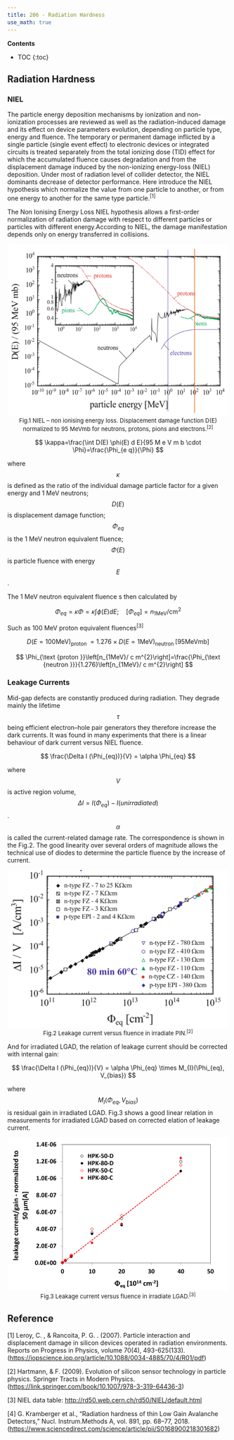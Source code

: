 ```yaml
---
title: 206 - Radiation Hardness
use_math: true  
---
```



**Contents**
* TOC
{:toc}


## Radiation Hardness 

### NIEL

The particle energy deposition mechanisms by ionization and non-ionization processes are reviewed as well as the radiation-induced damage and its effect on device parameters evolution, depending on particle type, energy and fluence. The temporary or permanent damage inflicted by a single particle (single event effect) to electronic devices or integrated circuits is treated separately from the total ionizing dose (TID) effect for which the accumulated fluence causes degradation and from the displacement damage induced by the non-ionizing energy-loss (NIEL) deposition. Under most of radiation level of collider detector, the NIEL dominants decrease of detector performance. Here introduce the NIEL hypothesis which normalize the value from one particle to another, or from one energy to another for the same type particle.<sup>[1]</sup>

The Non Ionising Energy Loss NIEL hypothesis allows a first-order normalization
of radiation damage with respect to different particles or particles with different energy.According to NIEL, the damage manifestation depends only on energy transferred in collisions.

<center>
<img src="/images/NIEL.png" width="500"/>
</center>

<center>
<font size=2 >
Fig.1   NIEL – non ionising energy loss. Displacement damage function D(E) normalized to 95 MeVmb for neutrons, protons, pions and electrons.<sup>[2]</sup>
</font>
</center>






$$
\kappa=\frac{\int D(E) \phi(E) d E}{95 M e V m b \cdot \Phi}=\frac{\Phi_{e q}}{\Phi}
$$

where $$\kappa$$ is defined as the ratio of the individual damage particle factor for a given energy and 1 MeV neutrons; $$D(E)$$ is displacement damage function; $$\Phi_{e q}$$ is the 1 MeV neutron equivalent fluence; $$\Phi(E)$$ is particle fluence with energy $$E$$.

The 1 MeV neutron equivalent fluence s then calculated by

$$
\Phi_{e q}=\kappa \Phi=\kappa \int \phi(E) d E ; \quad\left[\Phi_{e q}\right]=n_{1 \mathrm{MeV}} / \mathrm{cm}^{2}
$$

Such as 100 MeV proton equivalent fluences<sup>[3]</sup>

$$
D(E=100 \mathrm{MeV})_{\text {proton }}=1.276 \times D(E=1 \mathrm{MeV})_{\text {neutron }}[95 \mathrm{MeV} \mathrm{mb}]
$$

$$
\Phi_{\text {proton }}\left[n_{1MeV}/ c m^{2}\right]=\frac{\Phi_{\text {neutron }}}{1.276}\left[n_{1MeV}/ c m^{2}\right]
$$


### Leakage Currents
Mid-gap defects are constantly produced during radiation. They degrade mainly the lifetime $$\tau$$ being efficient electron–hole pair generators they therefore increase the dark currents. It was found in many experiments that there is a linear behaviour of
dark current versus NIEL fluence.

$$
\frac{\Delta I (\Phi_{eq})}{V} = \alpha \Phi_{eq}
$$

where $$V$$ is active region volume, $$\Delta I = I(\Phi_{eq}) - I(unirradiated)$$. $$\alpha$$ is called the current-related damage rate. The correspondence is shown in the Fig.2. The good linearity over several orders of magnitude allows the technical use of diodes to determine the particle fluence by the increase of current.


<center>
<img src="/images/delatI_pin.png" width="500"/>
</center>

<center>
<font size=2 >
Fig.2   Leakage current versus fluence in irradiate PIN.<sup>[2]</sup>
</font>
</center>

And for irradiated LGAD, the relation of leakage current should be corrected with internal gain:

$$
\frac{\Delta I (\Phi_{eq})}{V} = \alpha \Phi_{eq} \times M_{I}(\Phi_{eq}, V_{bias})
$$

where $$M_{I}(\Phi_{eq}, V_{bias})$$ is residual gain in irradiated LGAD. Fig.3 shows a good linear relation in measurements for irradiated LGAD based on corrected elation of leakage current.


<center>
<img src="/images/delatI_lgad.png" width="500"/>
</center>

<center>
<font size=2 >
Fig.3   Leakage current versus fluence in irradiate LGAD.<sup>[3]</sup>
</font>
</center>



## Reference

[1] Leroy, C. , & Rancoita, P. G. . (2007). Particle interaction and displacement damage in silicon devices operated in radiation environments. Reports on Progress in Physics, volume 70(4), 493-625(133).(<https://iopscience.iop.org/article/10.1088/0034-4885/70/4/R01/pdf>)

[2] Hartmann, & F. (2009). Evolution of silicon sensor technology in particle physics. Springer Tracts in Modern Physics.(<https://link.springer.com/book/10.1007/978-3-319-64436-3>)

[3] NIEL data table: <http://rd50.web.cern.ch/rd50/NIEL/default.html>

[4] G. Kramberger et al., “Radiation hardness of thin Low Gain Avalanche Detectors,” Nucl. Instrum.Methods A, vol. 891, pp. 68–77, 2018.(<https://www.sciencedirect.com/science/article/pii/S0168900218301682>)

